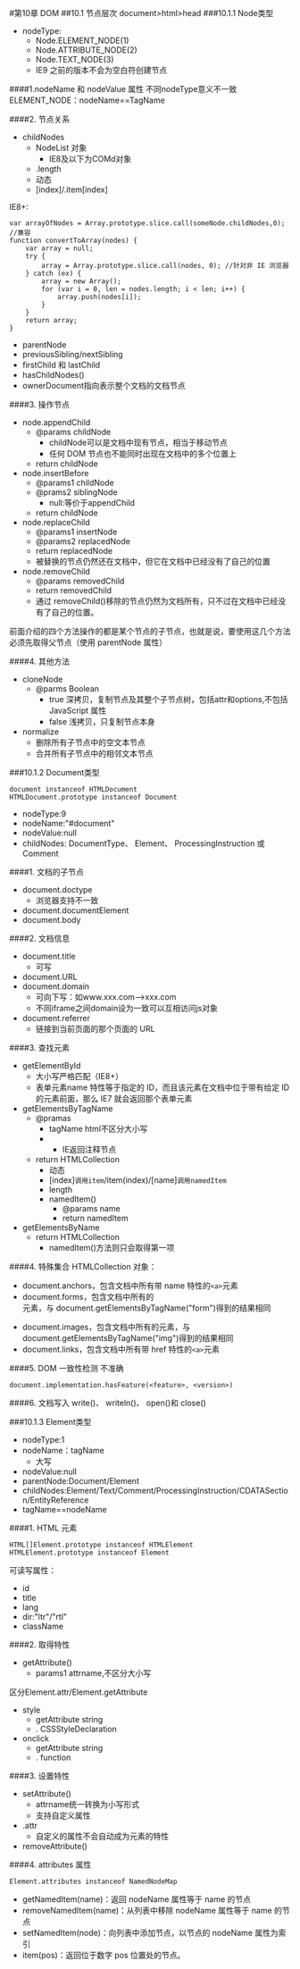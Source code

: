 #第10章 DOM
##10.1 节点层次
document>html>head
###10.1.1 Node类型
  - nodeType:
	  - Node.ELEMENT_NODE(1)
	  - Node.ATTRIBUTE_NODE(2)
	  - Node.TEXT_NODE(3)
	  - IE9 之前的版本不会为空白符创建节点

####1.nodeName 和 nodeValue 属性
 不同nodeType意义不一致
ELEMENT_NODE：nodeName==TagName

####2. 节点关系

 -  childNodes
	 -  NodeList 对象
		 -  IE8及以下为COMd对象
	 -  .length
	 -  动态
	 -   [index]/.item[index]
	
IE8+:

	var arrayOfNodes = Array.prototype.slice.call(someNode.childNodes,0);
	//兼容
	function convertToArray(nodes) {
        var array = null;
        try {
            array = Array.prototype.slice.call(nodes, 0); //针对非 IE 浏览器
        } catch (ex) {
            array = new Array();
            for (var i = 0, len = nodes.length; i < len; i++) {
                array.push(nodes[i]);
            }
        }
        return array;
    }

  - parentNode
  - previousSibling/nextSibling 
  - firstChild 和 lastChild
  - hasChildNodes()
  - ownerDocument指向表示整个文档的文档节点

####3. 操作节点

 - node.appendChild
	 - @params childNode
		 - childNode可以是文档中现有节点，相当于移动节点
		 - 任何 DOM 节点也不能同时出现在文档中的多个位置上
	 - return childNode
 - node.insertBefore
	 - @params1 childNode
	 - @prams2 siblingNode
		 - null:等价于appendChild
	 - return childNode
 - node.replaceChild
	 - @params1 insertNode
	 - @params2 replacedNode
	 - return  replacedNode
	 - 被替换的节点仍然还在文档中，但它在文档中已经没有了自己的位置
 - node.removeChild
	 - @params removedChild
	 - return removedChild
	 - 通过 removeChild()移除的节点仍然为文档所有，只不过在文档中已经没有了自己的位置。

前面介绍的四个方法操作的都是某个节点的子节点，也就是说，要使用这几个方法必须先取得父节点（使用 parentNode 属性）

####4. 其他方法
	
 -  cloneNode
	 -  @parms Boolean
		 -  true 深拷贝，复制节点及其整个子节点树，包括attr和options,不包括JavaScript 属性
		 -  false 浅拷贝，只复制节点本身
 -  normalize
	 -  删除所有子节点中的空文本节点
	 -  合并所有子节点中的相邻文本节点

###10.1.2 Document类型

	document instanceof HTMLDocument
	HTMLDocument.prototype instanceof Document

 - nodeType:9
 - nodeName:"#document"
 - nodeValue:null
 - childNodes: DocumentType、 Element、 ProcessingInstruction 或 Comment

####1. 文档的子节点

 - document.doctype
	 - 浏览器支持不一致
 - document.documentElement
 - document.body

####2. 文档信息

 - document.title
	 - 可写
 - document.URL
 - document.domain
	 - 可向下写：如www.xxx.com-->xxx.com
	 - 不同iframe之间domain设为一致可以互相访问js对象
 - document.referrer
	 - 链接到当前页面的那个页面的 URL

####3. 查找元素

 - getElementById
	 -  大小写严格匹配（IE8+）
	 -  表单元素name 特性等于指定的 ID，而且该元素在文档中位于带有给定 ID 的元素前面，那么 IE7 就会返回那个表单元素
 - getElementsByTagName
	 - @pramas 
		 - tagName html不区分大小写
		 - * IE返回注释节点
	 - return HTMLCollection
		 - 动态
		 - [index]`调用item`/item(index)/[name]`调用namedItem`
		 - length
		 - namedItem()
			 - @params name
			 - return namedItem
 -  getElementsByName
	 -  return HTMLCollection
		 -  namedItem()方法则只会取得第一项

####4. 特殊集合
HTMLCollection 对象：

 - document.anchors，包含文档中所有带 name 特性的`<a>`元素
 - document.forms，包含文档中所有的<form>元素，与 document.getElementsByTagName("form")得到的结果相同
 - document.images，包含文档中所有的<img>元素，与 document.getElementsByTagName("img")得到的结果相同
 - document.links，包含文档中所有带 href 特性的`<a>`元素
 
####5. DOM 一致性检测
不准确
	
	document.implementation.hasFeature(<feature>, <version>)

####6. 文档写入
write()、 writeln()、 open()和 close()

###10.1.3 Element类型

 - nodeType:1
 - nodeName：tagName
	 - 大写
 - nodeValue:null
 - parentNode:Document/Element
 - childNodes:Element/Text/Comment/ProcessingInstruction/CDATASection/EntityReference
 - tagName==nodeName

####1. HTML 元素

	HTML[]Element.prototype instanceof HTMLElement
	HTMLElement.prototype instanceof Element

可读写属性：

 - id
 - title
 - lang
 - dir:"ltr"/"rtl"
 - className

####2. 取得特性

 - getAttribute()
	 - params1 attrname,不区分大小写
 
区分Element.attr/Element.getAttribute

 - style
	 - getAttribute string
	 - . CSSStyleDeclaration
 - onclick
	 - getAttribute string
	 - . function

####3. 设置特性

 - setAttribute()
	 - attrname统一转换为小写形式
	 - 支持自定义属性
 - .attr
	 - 自定义的属性不会自动成为元素的特性
 - removeAttribute()

####4. attributes 属性

	Element.attributes instanceof NamedNodeMap

 - getNamedItem(name)：返回 nodeName 属性等于 name 的节点
 - removeNamedItem(name)：从列表中移除 nodeName 属性等于 name 的节点
 - setNamedItem(node)：向列表中添加节点，以节点的 nodeName 属性为索引
 - item(pos)：返回位于数字 pos 位置处的节点。


	
